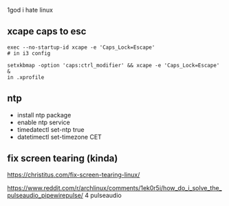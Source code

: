 1god i hate linux 

## xcape caps to esc

```
exec --no-startup-id xcape -e 'Caps_Lock=Escape' 
# in i3 config

setxkbmap -option 'caps:ctrl_modifier' && xcape -e 'Caps_Lock=Escape' &
in .xprofile
```

## ntp
- install ntp package
- enable ntp service
- timedatectl set-ntp true
- datetimectl set-timezone CET
## fix screen tearing (kinda)
https://christitus.com/fix-screen-tearing-linux/


https://www.reddit.com/r/archlinux/comments/1ek0r5i/how_do_i_solve_the_pulseaudio_pipewirepulse/ 4 pulseaudio